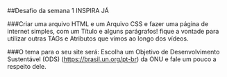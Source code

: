 ##Desafio da semana 1 INSPIRA JÁ

###Criar uma arquivo HTML e um Arquivo CSS e fazer uma página de internet simples, com um Título e alguns parágrafos! fique a vontade para utilizar outras TAGs e Atributos que vimos ao longo dos vídeos.

###O tema para o seu site será: Escolha um Objetivo de Desenvolvimento Sustentável (ODS) (https://brasil.un.org/pt-br) da ONU e fale um pouco a respeito dele.

 
